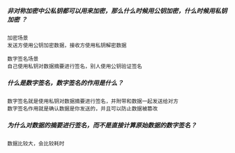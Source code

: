 ##### 非对称加密中公私钥都可以用来加密，那么什么时候用公钥加密，什么时候用私钥加密 ？

```
加密场景
发送方使用公钥加密数据，接收方使用私钥解密数据

数字签名场景
自己使用私钥对数据摘要进行签名，别人使用公钥验证签名
```

##### 什么是数字签名，数字签名的作用是什么？

```
数字签名就是使用私钥对数据摘要进行签名，并附带和数据一起发送给对方
数字签名作用就是确认数据是你发送的，并且可以防止数据被篡改
```

##### 为什么对数据的摘要进行签名，而不是直接计算原始数据的数字签名？

```
数据比较大，会比较耗时
```

